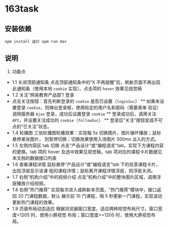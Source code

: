 # 163task
## 安装依赖
`npm install
 运行
 npm run dev`
## 说明
1.  功能点
* 1.1  关闭顶部通知条
点击顶部通知条中的“X 不再提醒”后，刷新页面不再出现此通知条（使用本地
`cookie` 实现）。点击项的 `hover` 效果见视觉稿
* 1.2  关注“网易教育产品部”/ 登录
* 点击关注按钮：首先判断登录的 `cookie` 是否已设置（`loginSuc`）
** 如果未设置登录 `cookie`，则弹出登录框，使用给定的用户名和密码（需要表单
验证）调用服务器 `Ajax` 登录，成功后设置登录 `cookie`
**  登录成功后，调用关注 `API`，并设置关注成功的 `cookie`（`followSuc`）
** 登录后“关注”按钮变成不可点的“已关注”状态。
* 1.4  轮播图
  三张轮播图轮播效果：实现每 5s 切换图片，图片循环播放；鼠标悬停某张图片，
  则暂停切换；切换效果使用入场图片 500ms 淡入的方式。
* 1.5  左侧内容区 tab  切换
  点击“产品设计”或“编程语言”tab，实现下方课程内容的更换。tab 项的 hover
  及选中效果见视觉稿，tab 项对应的课程卡片数据见本文档的数据接口列表
* 1.6  查看课程详情
  鼠标悬停“产品设计”或“编程语言”tab 下的任意课程卡片，出现浮层显示该课
  程的课程详情；鼠标离开课程详情浮层，则浮层关闭。
* 1.7  右侧“机构介绍”中的视频介绍
  点击“机构介绍”中的整块图片区域，调用浮层播放介绍视频。
* 1.8  右侧“热门推荐”
  实现每次进入或刷新本页面，“热门推荐”模块中，接口返回 20 门课程数据，默认
  展示前 10 门课程，隔 5 秒更新一门课程，实现滚动更新热门课程的效果。
* 1.9  页面布局动态适应
  根据浏览器窗口宽度，适应两种视觉布局尺寸。窗口宽度<1205 时，使用小屏视觉
  布局；窗口宽度>=1205 时，使用大屏视觉布局。
